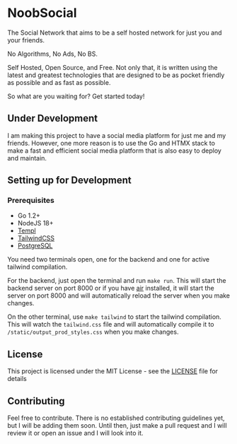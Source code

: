 # NoobSocial

The Social Network that aims to be a self hosted network for just you and your friends.

No Algorithms, No Ads, No BS.

Self Hosted, Open Source, and Free. Not only that, it is written using the latest and greatest technologies that are designed to be as pocket friendly as possible and as fast as possible.

So what are you waiting for? Get started today!

## Under Development

I am making this project to have a social media platform for just me and my friends. However, one more reason is to use the Go and HTMX stack to make a fast and efficient social media platform that is also easy to deploy and maintain.

## Setting up for Development

### Prerequisites

- Go 1.2+
- NodeJS 18+
- [Templ](https://github.com/a-h/templ)
- [TailwindCSS](https://tailwindcss.com/)
- [PostgreSQL](https://www.postgresql.org/)

You need two terminals open, one for the backend and one for active tailwind compilation.

For the backend, just open the terminal and run `make run`. This will start the backend server on port 8000 or if you have [air](https://github.com/cosmtrek/air) installed, it will start the server on port 8000 and will automatically reload the server when you make changes.

On the other terminal, use `make tailwind` to start the tailwind compilation. This will watch the `tailwind.css` file and will automatically compile it to `/static/output_prod_styles.css` when you make changes.

## License

This project is licensed under the MIT License - see the [LICENSE](LICENSE) file for details

## Contributing

Feel free to contribute. There is no established contributing guidelines yet, but I will be adding them soon. Until then, just make a pull request and I will review it or open an issue and I will look into it.
